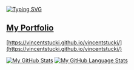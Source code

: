 [![Typing SVG](https://readme-typing-svg.demolab.com?font=Fira+Code&duration=2000&pause=1000&width=435&lines=Welcome+to+My+Profile;My+name+is+Vincent+Stucki)](https://git.io/typing-svg)
## [My Portfolio](https://vincentstucki.github.io/vincentstucki/)
[https://vincentstucki.github.io/vincentstucki/](https://vincentstucki.github.io/vincentstucki/)


[![My GitHub Stats](https://github-readme-stats.vercel.app/api/?username=VincentStucki&count_private=true&theme=tokyonight&showicons=true)]()
[![My GitHub Language Stats](https://github-readme-stats.vercel.app/api/top-langs/?username=VincentStucki&langs_count=5&theme=tokyonight)]()


